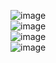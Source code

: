 ![image](https://github.com/MahsumaRezai/Recat-Tailwind/assets/110189253/640fdb09-abdc-4441-a0ca-287f96820838) <br>
![image](https://github.com/MahsumaRezai/Recat-Tailwind/assets/110189253/a0168bca-cafa-4c43-a042-3156e6e020d4)<br>
![image](https://github.com/MahsumaRezai/Recat-Tailwind/assets/110189253/9d446fb3-24c9-4f01-a2e1-919135bbbc75)<br>
![image](https://github.com/MahsumaRezai/Recat-Tailwind/assets/110189253/53624fd1-68d1-4d5a-a23a-b4e6c3024399)




